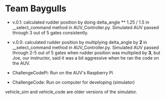 # Team Baygulls
- v.0.1: calculated rudder position by doing delta_angle ** 1.25 / 1.5 in __select_command method in AUV_Controller.py. Simulated AUV passed through 3 out of 5 gates consistently.
- v.0.0: calculated rudder position by multiplying delta_angle by **2** in __select_command method in AUV_Controller.py. Simulated AUV passed through 2-5 out of 5 gates when rudder position was multiplied by **3**, but Joe, our instructor, said it was a bit aggressive when he ran the code on the AUV.

- ChallengeCodePi: Run on the AUV's Raspberry Pi
- ChallengeCode: Run on computer for developing (simulator)

vehicle_sim and vehicle_code are older versions of the simulator.